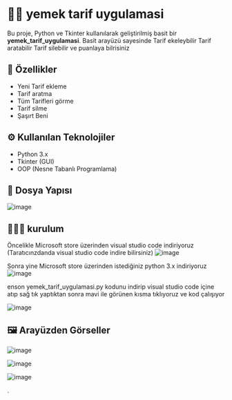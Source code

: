 # 👨‍💼 yemek tarif uygulamasi

Bu proje, Python ve Tkinter kullanılarak geliştirilmiş basit bir **yemek_tarif_uygulamasi**. Basit arayüzü sayesinde Tarif ekeleybilir Tarif aratabilir Tarif silebilir ve puanlaya bilrisiniz

## 👾 Özellikler

- Yeni Tarif ekleme
- Tarif aratma
- Tüm Tarifleri görme
- Tarif silme
- Şaşırt Beni
  
## ⚙ Kullanılan Teknolojiler

- Python 3.x
- Tkinter (GUI)
- OOP (Nesne Tabanlı Programlama)

## 📁 Dosya Yapısı

![image](https://github.com/user-attachments/assets/fadea2fb-108d-4dd1-8cbd-28d5900a0282)

## 👨🏻‍💻 kurulum
Öncelikle Microsoft store üzerinden visual studio code indiriyoruz (Taratıcınzdanda visual studio code indire bilirsiniz)
![image](https://github.com/user-attachments/assets/7615dee7-7dc9-44eb-9e60-98eedba9404c)

Sonra yine Microsoft store üzerinden istediğiniz python 3.x indiriyoruz
![image](https://github.com/user-attachments/assets/db55f113-3101-4bc7-bf00-f146ae0d465e)

enson yemek_tarif_uygulamasi.py kodunu indirip visual studio code içine atıp sağ tık yaptıktan sonra mavi ile görünen kısma tıklıyoruz ve kod çalışıyor

![image](https://github.com/user-attachments/assets/324ced9b-2bb8-4e8a-9ac4-7266533c2094)


## 🖼️ Arayüzden Görseller
![image](https://github.com/user-attachments/assets/1e341fd8-13f4-4737-8110-ddd8d73bb236)

![image](https://github.com/user-attachments/assets/7166cf52-60e7-4ea2-9bdb-d79b9cc39c32)

![image](https://github.com/user-attachments/assets/4a8f8564-eb9d-4726-9167-c0a17d086c1d)


.
